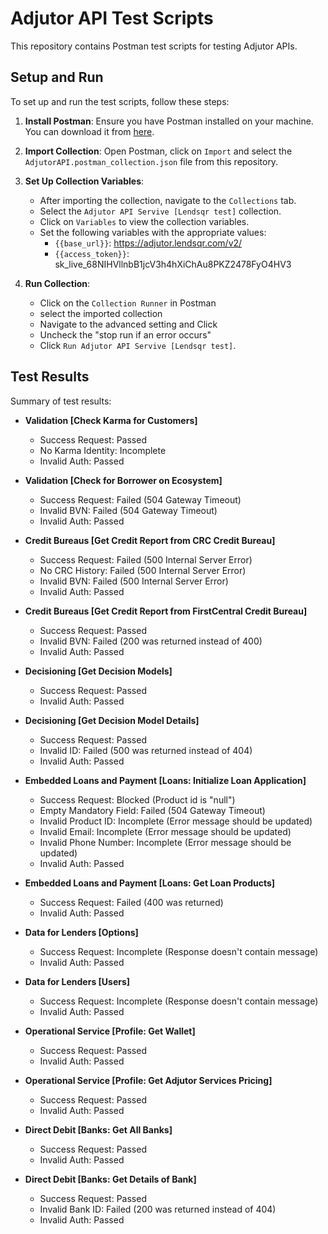 # Adjutor API Test Scripts

This repository contains Postman test scripts for testing Adjutor APIs.

## Setup and Run

To set up and run the test scripts, follow these steps:

1. **Install Postman**: Ensure you have Postman installed on your machine. You can download it from [here](https://www.postman.com/downloads/).

2. **Import Collection**: Open Postman, click on `Import` and select the `AdjutorAPI.postman_collection.json` file from this repository.

3. **Set Up Collection Variables**:
   - After importing the collection, navigate to the `Collections` tab.
   - Select the `Adjutor API Servive [Lendsqr test]` collection.
   - Click on `Variables` to view the collection variables.
   - Set the following variables with the appropriate values:
     - `{{base_url}}`: https://adjutor.lendsqr.com/v2/
     - `{{access_token}}`: sk_live_68NIHVllnbB1jcV3h4hXiChAu8PKZ2478FyO4HV3


4. **Run Collection**: 
    - Click on the `Collection Runner` in Postman 
    - select the imported collection
    - Navigate to the advanced setting and Click
    - Uncheck the "stop run if an error occurs"
    - Click `Run Adjutor API Servive [Lendsqr test]`.

## Test Results

Summary of test results:

- **Validation [Check Karma for Customers]**
  - Success Request: Passed
  - No Karma Identity: Incomplete
  - Invalid Auth: Passed

- **Validation [Check for Borrower on Ecosystem]**
  - Success Request: Failed (504 Gateway Timeout)
  - Invalid BVN: Failed (504 Gateway Timeout)
  - Invalid Auth: Passed

- **Credit Bureaus [Get Credit Report from CRC Credit Bureau]**
  - Success Request: Failed (500 Internal Server Error)
  - No CRC History: Failed (500 Internal Server Error)
  - Invalid BVN: Failed (500 Internal Server Error)
  - Invalid Auth: Passed

- **Credit Bureaus [Get Credit Report from FirstCentral Credit Bureau]**
  - Success Request: Passed
  - Invalid BVN: Failed (200 was returned instead of 400)
  - Invalid Auth: Passed

- **Decisioning [Get Decision Models]**
  - Success Request: Passed
  - Invalid Auth: Passed

- **Decisioning [Get Decision Model Details]**
  - Success Request: Passed
  - Invalid ID: Failed (500 was returned instead of 404)
  - Invalid Auth: Passed

- **Embedded Loans and Payment [Loans: Initialize Loan Application]**
  - Success Request: Blocked (Product id is "null")
  - Empty Mandatory Field: Failed (504 Gateway Timeout)
  - Invalid Product ID: Incomplete (Error message should be updated)
  - Invalid Email: Incomplete (Error message should be updated)
  - Invalid Phone Number: Incomplete (Error message should be updated)
  - Invalid Auth: Passed

- **Embedded Loans and Payment [Loans: Get Loan Products]**
  - Success Request: Failed (400 was returned)
  - Invalid Auth: Passed

- **Data for Lenders [Options]**
  - Success Request: Incomplete (Response doesn't contain message)
  - Invalid Auth: Passed

- **Data for Lenders [Users]**
  - Success Request: Incomplete (Response doesn't contain message)
  - Invalid Auth: Passed

- **Operational Service [Profile: Get Wallet]**
  - Success Request: Passed
  - Invalid Auth: Passed

- **Operational Service [Profile: Get Adjutor Services Pricing]**
  - Success Request: Passed
  - Invalid Auth: Passed

- **Direct Debit [Banks: Get All Banks]**
  - Success Request: Passed
  - Invalid Auth: Passed

- **Direct Debit [Banks: Get Details of Bank]**
  - Success Request: Passed
  - Invalid Bank ID: Failed (200 was returned instead of 404)
  - Invalid Auth: Passed
